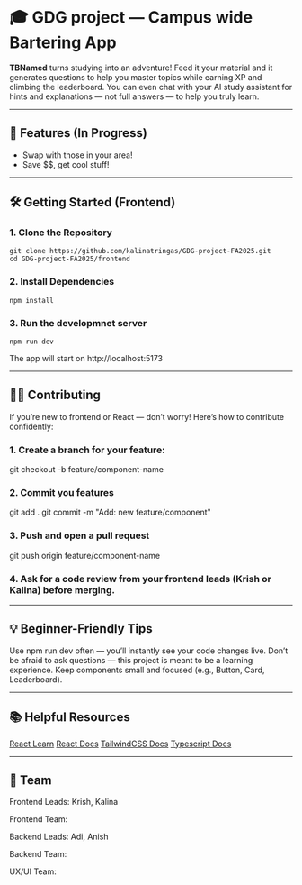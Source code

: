 # 🎓 GDG project — Campus wide Bartering App

**TBNamed** turns studying into an adventure! Feed it your material and it generates questions to help you master topics while earning XP and climbing the leaderboard. You can even chat with your AI study assistant for hints and explanations — not full answers — to help you truly learn.

---

## 🚀 Features (In Progress)

- Swap with those in your area!
- Save $$, get cool stuff!

---

## 🛠️ Getting Started (Frontend)

### 1. Clone the Repository
```
git clone https://github.com/kalinatringas/GDG-project-FA2025.git
cd GDG-project-FA2025/frontend
```
### 2. Install Dependencies
```
npm install
```
### 3. Run the developmnet server
```
npm run dev
```
The app will start on http://localhost:5173

---

## 👩‍💻 Contributing

If you’re new to frontend or React — don’t worry! Here’s how to contribute confidently:

### 1. Create a branch for your feature:
git checkout -b feature/component-name

### 2. Commit you features
git add .
git commit -m "Add: new feature/component"

### 3. Push and open a pull request
git push origin feature/component-name

### 4. Ask for a code review from your frontend leads (Krish or Kalina) before merging.

---

## 💡 Beginner-Friendly Tips

Use npm run dev often — you’ll instantly see your code changes live.
Don’t be afraid to ask questions — this project is meant to be a learning experience.
Keep components small and focused (e.g., Button, Card, Leaderboard).

---

## 📚 Helpful Resources
[React Learn](https://react.dev/learn)
[React Docs](https://react.dev/)
[TailwindCSS Docs](https://tailwindcss.com/docs/installation/using-vite)
[Typescript Docs](https://www.typescriptlang.org/docs/)

---

## 🤝 Team

Frontend Leads: Krish, Kalina

Frontend Team:

Backend Leads: Adi, Anish

Backend Team:

UX/UI Team: 

